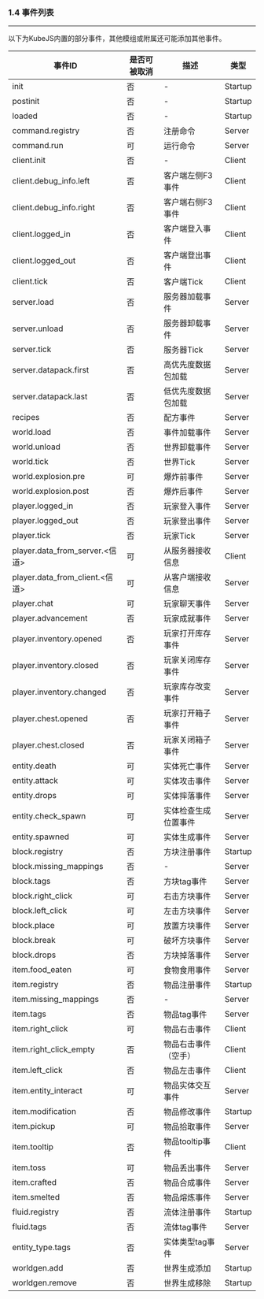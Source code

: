 ### 1.4 事件列表

---

以下为KubeJS内置的部分事件，其他模组或附属还可能添加其他事件。

| **事件ID**                     | **是否可被取消** | 描述                 | **类型** |
| ------------------------------ | ---------------- | -------------------- | -------- |
| init                           | 否               | -                    | Startup  |
| postinit                       | 否               | -                    | Startup  |
| loaded                         | 否               | -                    | Startup  |
| command.registry               | 否               | 注册命令             | Server   |
| command.run                    | 可               | 运行命令             | Server   |
| client.init                    | 否               | -                    | Client   |
| client.debug_info.left         | 否               | 客户端左侧F3事件     | Client   |
| client.debug_info.right        | 否               | 客户端右侧F3事件     | Client   |
| client.logged_in               | 否               | 客户端登入事件       | Client   |
| client.logged_out              | 否               | 客户端登出事件       | Client   |
| client.tick                    | 否               | 客户端Tick           | Client   |
| server.load                    | 否               | 服务器加载事件       | Server   |
| server.unload                  | 否               | 服务器卸载事件       | Server   |
| server.tick                    | 否               | 服务器Tick           | Server   |
| server.datapack.first          | 否               | 高优先度数据包加载   | Server   |
| server.datapack.last           | 否               | 低优先度数据包加载   | Server   |
| recipes                        | 否               | 配方事件             | Server   |
| world.load                     | 否               | 事件加载事件         | Server   |
| world.unload                   | 否               | 世界卸载事件         | Server   |
| world.tick                     | 否               | 世界Tick             | Server   |
| world.explosion.pre            | 可               | 爆炸前事件           | Server   |
| world.explosion.post           | 否               | 爆炸后事件           | Server   |
| player.logged_in               | 否               | 玩家登入事件         | Server   |
| player.logged_out              | 否               | 玩家登出事件         | Server   |
| player.tick                    | 否               | 玩家Tick             | Server   |
| player.data_from_server.<信道> | 可               | 从服务器接收信息     | Client   |
| player.data_from_client.<信道> | 可               | 从客户端接收信息     | Server   |
| player.chat                    | 可               | 玩家聊天事件         | Server   |
| player.advancement             | 否               | 玩家成就事件         | Server   |
| player.inventory.opened        | 否               | 玩家打开库存事件     | Server   |
| player.inventory.closed        | 否               | 玩家关闭库存事件     | Server   |
| player.inventory.changed       | 否               | 玩家库存改变事件     | Server   |
| player.chest.opened            | 否               | 玩家打开箱子事件     | Server   |
| player.chest.closed            | 否               | 玩家关闭箱子事件     | Server   |
| entity.death                   | 可               | 实体死亡事件         | Server   |
| entity.attack                  | 可               | 实体攻击事件         | Server   |
| entity.drops                   | 可               | 实体摔落事件         | Server   |
| entity.check_spawn             | 可               | 实体检查生成位置事件 | Server   |
| entity.spawned                 | 可               | 实体生成事件         | Server   |
| block.registry                 | 否               | 方块注册事件         | Startup  |
| block.missing_mappings         | 否               | -                    | Server   |
| block.tags                     | 否               | 方块tag事件          | Server   |
| block.right_click              | 可               | 右击方块事件         | Server   |
| block.left_click               | 可               | 左击方块事件         | Server   |
| block.place                    | 可               | 放置方块事件         | Server   |
| block.break                    | 可               | 破坏方块事件         | Server   |
| block.drops                    | 否               | 方块掉落事件         | Server   |
| item.food_eaten                | 可               | 食物食用事件         | Server   |
| item.registry                  | 否               | 物品注册事件         | Startup  |
| item.missing_mappings          | 否               | -                    | Server   |
| item.tags                      | 否               | 物品tag事件          | Server   |
| item.right_click               | 可               | 物品右击事件         | Client   |
| item.right_click_empty         | 否               | 物品右击事件（空手） | Client   |
| item.left_click                | 否               | 物品左击事件         | Client   |
| item.entity_interact           | 可               | 物品实体交互事件     | Server   |
| item.modification              | 否               | 物品修改事件         | Startup  |
| item.pickup                    | 可               | 物品拾取事件         | Server   |
| item.tooltip                   | 否               | 物品tooltip事件      | Client   |
| item.toss                      | 可               | 物品丢出事件         | Server   |
| item.crafted                   | 否               | 物品合成事件         | Server   |
| item.smelted                   | 否               | 物品熔炼事件         | Server   |
| fluid.registry                 | 否               | 流体注册事件         | Startup  |
| fluid.tags                     | 否               | 流体tag事件          | Server   |
| entity_type.tags               | 否               | 实体类型tag事件      | Server   |
| worldgen.add                   | 否               | 世界生成添加         | Startup  |
| worldgen.remove                | 否               | 世界生成移除         | Startup  |